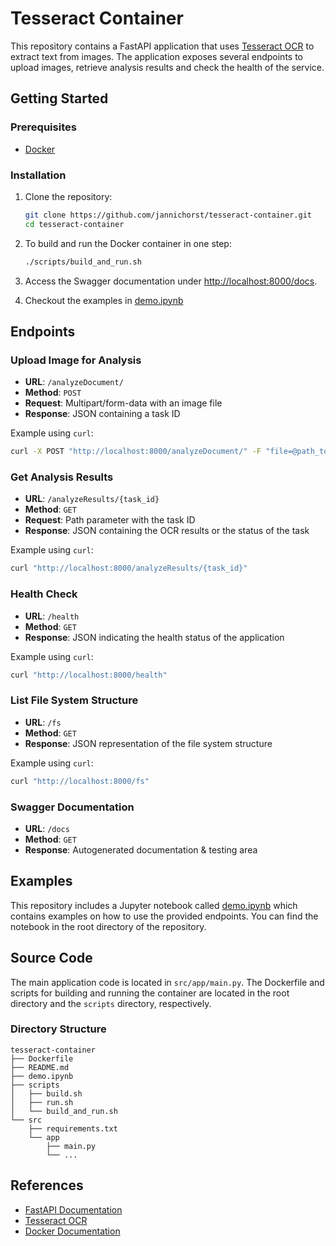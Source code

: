 # Tesseract Container

This repository contains a FastAPI application that uses [Tesseract OCR](https://github.com/tesseract-ocr/tesseract) to extract text from images. The application exposes several endpoints to upload images, retrieve analysis results and check the health of the service.

## Getting Started

### Prerequisites

- [Docker](https://www.docker.com/get-started)

### Installation

1. Clone the repository:

    ```sh
    git clone https://github.com/jannichorst/tesseract-container.git
    cd tesseract-container
    ```

2. To build and run the Docker container in one step:

    ```sh
    ./scripts/build_and_run.sh
    ```
3. Access the Swagger documentation under [http://localhost:8000/docs](http://localhost:8000/docs).
4. Checkout the examples in [demo.ipynb](demo.ipynb)

## Endpoints

### Upload Image for Analysis

- **URL**: `/analyzeDocument/`
- **Method**: `POST`
- **Request**: Multipart/form-data with an image file
- **Response**: JSON containing a task ID

Example using `curl`:

```sh
curl -X POST "http://localhost:8000/analyzeDocument/" -F "file=@path_to_your_image_file"
```

### Get Analysis Results

- **URL**: `/analyzeResults/{task_id}`
- **Method**: `GET`
- **Request**: Path parameter with the task ID
- **Response**: JSON containing the OCR results or the status of the task

Example using `curl`:

```sh
curl "http://localhost:8000/analyzeResults/{task_id}"
```

### Health Check

- **URL**: `/health`
- **Method**: `GET`
- **Response**: JSON indicating the health status of the application

Example using `curl`:

```sh
curl "http://localhost:8000/health"
```

### List File System Structure

- **URL**: `/fs`
- **Method**: `GET`
- **Response**: JSON representation of the file system structure

Example using `curl`:

```sh
curl "http://localhost:8000/fs"
```

### Swagger Documentation

- **URL**: `/docs`
- **Method**: `GET`
- **Response**: Autogenerated documentation & testing area


## Examples

This repository includes a Jupyter notebook called [demo.ipynb](demo.ipynb) which contains examples on how to use the provided endpoints. You can find the notebook in the root directory of the repository.

## Source Code

The main application code is located in `src/app/main.py`. The Dockerfile and scripts for building and running the container are located in the root directory and the `scripts` directory, respectively.

### Directory Structure

```
tesseract-container
├── Dockerfile
├── README.md
├── demo.ipynb
├── scripts
│   ├── build.sh
│   ├── run.sh
│   └── build_and_run.sh
└── src
    ├── requirements.txt
    └── app
        ├── main.py
        └── ...
```

## References

- [FastAPI Documentation](https://fastapi.tiangolo.com/)
- [Tesseract OCR](https://github.com/tesseract-ocr/tesseract)
- [Docker Documentation](https://docs.docker.com/)
